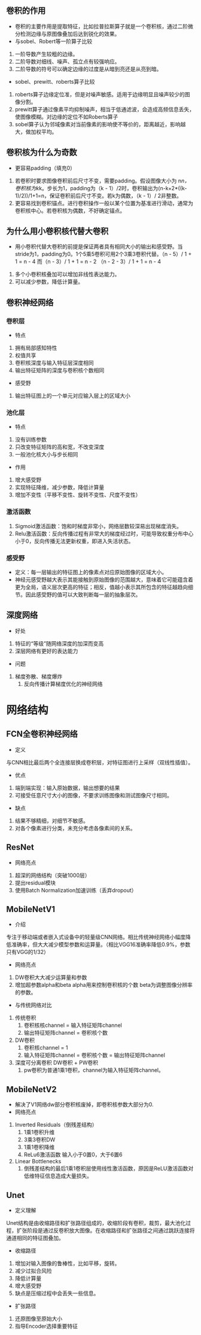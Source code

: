 ## 卷积的作用
- 卷积的主要作用是提取特征，比如拉普拉斯算子就是一个卷积核，通过二阶微分检测边缘与原图像叠加后达到锐化的效果。
- 与sobel、Robert等一阶算子比较
1. 一阶导数产生较粗的边缘。
2. 二阶导数对细线、噪声、孤立点有较强响应。
3. 二阶导数的符号可以确定边缘的过度是从暗到亮还是从亮到暗。
- sobel、prewitt、roberts算子比较
1. roberts算子边缘定位准，但是对噪声敏感。适用于边缘明显且噪声较少的图像分割。
2. prewitt算子通过像素平均抑制噪声，相当于低通滤波，会造成高频信息丢失，使图像模糊。对边缘的定位不如Roberts算子
3. sobel算子认为邻域像素对当前像素的影响使不等价的，距离越近，影响越大，做加权平均。
## 卷积核为什么为奇数
- 更容易padding（填充0）
1. 若卷积时要求图像卷积前后尺寸不变，需要padding。假设图像大小为 n*n，卷积核为k*k。步长为1，padding为（k - 1）/2时，卷积输出为(n-k+2*((k-1)/2))/1+1=n，保证卷积前后尺寸不变。若k为偶数，（k - 1）/ 2非整数。
2. 更容易找到卷积锚点。进行卷积操作一般以某个位置为基准进行滑动，通常为卷积核中心。若卷积核为偶数，不好确定锚点。
## 为什么用小卷积核代替大卷积
- 用小卷积代替大卷积的前提是保证两者具有相同大小的输出和感受野。当stride为1，padding为0。1个5乘5卷积可用2个3乘3卷积代替。（n - 5）/ 1 + 1 = n - 4 而（n - 3）/ 1 + 1 = n - 2
（n - 2 - 3）/ 1 + 1 = n - 4
1. 多个小卷积核叠加可以增加非线性表达能力。
2. 可以减少参数，降低计算量。
## 卷积神经网络
### 卷积层
- 特点
1. 拥有局部感知特性
2. 权值共享
3. 卷积核深度与输入特征层深度相同
4. 输出特征矩阵的深度与卷积核个数相同
- 感受野
1. 输出特征图上的一个单元对应输入层上的区域大小
### 池化层
- 特点
1. 没有训练参数
2. 只改变特征矩阵的高和宽，不改变深度
3. 一般池化核大小与步长相同
- 作用
1. 增大感受野
2. 实现特征降维，减少参数，降低计算量
3. 增加不变性（平移不变性、旋转不变性、尺度不变性）


### 激活函数
1. Sigmoid激活函数：饱和时梯度非常小，网络层数较深易出现梯度消失。
2. Relu激活函数：反向传播过程有非常大的梯度经过时，可能导致权重分布中心小于0，反向传播无法更新权重，即进入失活状态。
### 感受野
- 定义：每一层输出的特征图上的像素点对应原始图像的区域大小。
- 神经元感受野越大表示其能接触到原始图像的范围越大，意味着它可能蕴含着更为全局，语义层次更高的特征；相反，值越小表示其所包含的特征越趋向细节。因此感受野的值可以大致判断每一层的抽象层次。

## 深度网络
- 好处
1. 特征的“等级”随网络深度的加深而变高
2. 深层网络有更好的表达能力
- 问题

1. 梯度弥散、梯度爆炸
   1. 反向传播计算梯度优化的神经网络
# 网络结构
## FCN全卷积神经网络
- 定义

与CNN相比最后两个全连接层换成卷积层，对特征图进行上采样（双线性插值）。
- 优点
1. 端到端实现：输入原始数据，输出想要的结果
2. 可接受任意尺寸大小的图像，不要求训练图像和测试图像尺寸相同。
- 缺点
1. 结果不够精细，对细节不敏感。
2. 对各个像素进行分类，未充分考虑各像素间的关系。
## ResNet
- 网络亮点
1. 超深的网络结构（突破1000层）
2. 提出residual模块
3. 使用Batch Normalization加速训练（丢弃dropout）
## MobileNetV1
- 介绍

专注于移动端或者嵌入式设备中的轻量级CNN网络。相比传统神经网络小幅度降低准确率，但大大减少模型参数和运算量。（相比VGG16准确率降低0.9%，参数只有VGG的1/32）
- 网络亮点
1. DW卷积大大减少运算量和参数
2. 增加超参数alpha和beta alpha用来控制卷积核的个数 beta为调整图像分辨率的参数。
- 与传统网络对比
1. 传统卷积
   1. 卷积核核channel = 输入特征矩阵channel
   2. 输出特征矩阵channel = 卷积核个数
2. DW卷积
   1. 卷积核channel = 1
   2. 输入特征矩阵channel = 卷积核个数 = 输出特征矩阵channel
3. 深度可分离卷积 DW卷积 + PW卷积
   1. pw卷积为普通1乘1卷积，channel为输入特征矩阵channel。
## MobileNetV2
- 解决了V1网络dw部分卷积核废掉，即卷积核参数大部分为0.
- 网络亮点
1. Inverted Residuals（倒残差结构）
   1. 1乘1卷积升维
   2. 3乘3卷积DW
   3. 1乘1卷积降维
   4. ReLu6激活函数 输入小于0置0，大于6置6
2. Linear Bottlenecks
   1. 倒残差结构的最后1乘1卷积层使用线性激活函数，原因是ReLU激活函数对低维特征信息造成大量损失。
## Unet
- 定义理解

Unet结构是由收缩路径和扩张路径组成的，收缩阶段有卷积，裁剪，最大池化过程，扩张阶段是通过反卷积放大图像。在收缩路径和扩张路径之间通过跳跃连接将通道相同的特征图叠加。
- 收缩路径
1. 增加对输入图像的鲁棒性，比如平移，旋转。
2. 减少过拟合风险
3. 降低计算量
4. 增大感受野
5. 缺点是压缩过程中会丢失一些信息。
- 扩张路径
1. 还原图像至原始大小
2. 指导Encoder选择重要特征